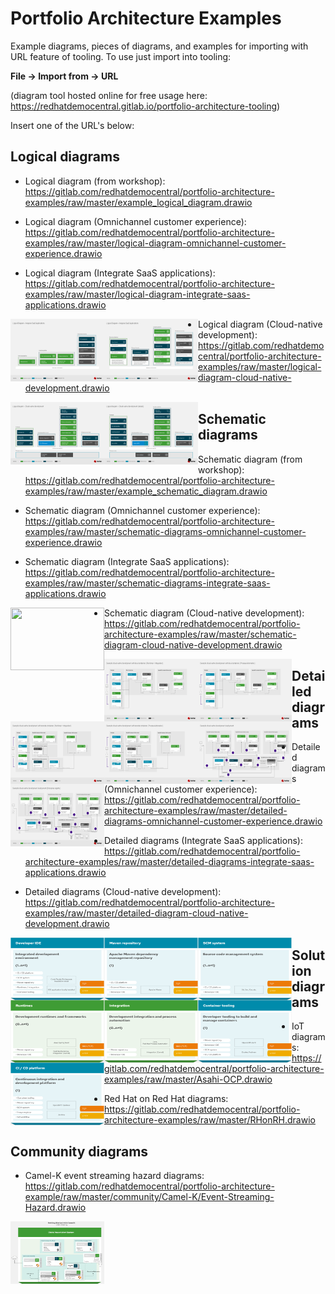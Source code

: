 # Portfolio Architecture Examples

Example diagrams, pieces of diagrams, and examples for importing with URL feature of tooling. To use just import into tooling:

  **File -> Import from -> URL** 

(diagram tool hosted online for free usage here: https://redhatdemocentral.gitlab.io/portfolio-architecture-tooling)

Insert one of the URL's below:

## Logical diagrams

  - Logical diagram (from workshop): https://gitlab.com/redhatdemocentral/portfolio-architecture-examples/raw/master/example_logical_diagram.drawio

  - Logical diagram (Omnichannel customer experience): https://gitlab.com/redhatdemocentral/portfolio-architecture-examples/raw/master/logical-diagram-omnichannel-customer-experience.drawio
  

  - Logical diagram (Integrate SaaS applications): https://gitlab.com/redhatdemocentral/portfolio-architecture-examples/raw/master/logical-diagram-integrate-saas-applications.drawio

  <img src="images/logical-diagrams/integrating-with-saas-applications-ld.png" style="border:0px;margin:0px;float:left;width:150px;height:100px;"><img src="images/logical-diagrams/saas-ld.png" style="border:0px;margin:0px;float:left;width:150px;height:100px;">

  - Logical diagram (Cloud-native development): https://gitlab.com/redhatdemocentral/portfolio-architecture-examples/raw/master/logical-diagram-cloud-native-development.drawio

  <img src="images/logical-diagrams/cloud-native-development-ld.png" style="border:0px;margin:0px;float:left;width:150px;height:100px;"><img src="images/logical-diagrams/cloud-native-development-details-ld.png" style="border:0px;margin:0px;float:left;width:150px;height:100px;">

## Schematic diagrams

  - Schematic diagram (from workshop): https://gitlab.com/redhatdemocentral/portfolio-architecture-examples/raw/master/example_schematic_diagram.drawio

  - Schematic diagram (Omnichannel customer experience): https://gitlab.com/redhatdemocentral/portfolio-architecture-examples/raw/master/schematic-diagrams-omnichannel-customer-experience.drawio
  
  - Schematic diagram (Integrate SaaS applications): https://gitlab.com/redhatdemocentral/portfolio-architecture-examples/raw/master/schematic-diagrams-integrate-saas-applications.drawio
  
  <img src="images/schematic-diagrams/saas-external-crm-interation-example.png" style="border:0px;margin:0px;float:left;width:150px;height:100px;">

  - Schematic diagram (Cloud-native development): https://gitlab.com/redhatdemocentral/portfolio-architecture-examples/raw/master/schematic-diagram-cloud-native-development.drawio
  
  <img src="images/schematic-diagrams/cloud-native-development-local-containers-runtimes-sd.png" style="border:0px;margin:0px;float:left;width:150px;height:100px;"><img src="images/schematic-diagrams/cloud-native-development-local-containers-process-sd.png" style="border:0px;margin:0px;float:left;width:150px;height:100px;">
  <img src="images/schematic-diagrams/cloud-native-development-remote-containers-runtimes-sd.png" style="border:0px;margin:0px;float:left;width:150px;height:100px;"><img src="images/schematic-diagrams/cloud-native-development-remote-containers-process-sd.png" style="border:0px;margin:0px;float:left;width:150px;height:100px;">
  <img src="images/schematic-diagrams/cloud-native-development-deployment-sd.png" style="border:0px;margin:0px;float:left;width:150px;height:100px;"><img src="images/schematic-diagrams/cloud-native-development-deployment-enterprise-registry-sd.png" style="border:0px;margin:0px;float:left;width:150px;height:100px;">

## Detailed diagrams

  - Detailed diagrams (Omnichannel customer experience): https://gitlab.com/redhatdemocentral/portfolio-architecture-examples/raw/master/detailed-diagrams-omnichannel-customer-experience.drawio
  
  - Detailed diagrams (Integrate SaaS applications): https://gitlab.com/redhatdemocentral/portfolio-architecture-examples/raw/master/detailed-diagrams-integrate-saas-applications.drawio
  
  - Detailed diagrams (Cloud-native development): https://gitlab.com/redhatdemocentral/portfolio-architecture-examples/raw/master/detailed-diagram-cloud-native-development.drawio
  
  <img src="images/detail-diagrams/developer-ide.png" style="border:0px;margin:0px;float:left;width:150px;height:100px;"><img src="images/detail-diagrams/maven-repo.png" style="border:0px;margin:0px;float:left;width:150px;height:100px;"><img src="images/detail-diagrams/scm-system.png" style="border:0px;margin:0px;float:left;width:150px;height:100px;">
  <img src="images/detail-diagrams/runtimes-frameworks.png" style="border:0px;margin:0px;float:left;width:150px;height:100px;"><img src="images/detail-diagrams/integration-frameworks.png" style="border:0px;margin:0px;float:left;width:150px;height:100px;"><img src="images/detail-diagrams/container-tooling.png" style="border:0px;margin:0px;float:left;width:150px;height:100px;">
  <img src="images/detail-diagrams/ci-cd-platform.png" style="border:0px;margin:0px;float:left;width:150px;height:100px;">

## Solution diagrams 

  - IoT diagrams: https://gitlab.com/redhatdemocentral/portfolio-architecture-examples/raw/master/Asahi-OCP.drawio
  
  - Red Hat on Red Hat diagrams: https://gitlab.com/redhatdemocentral/portfolio-architecture-examples/raw/master/RHonRH.drawio


## Community diagrams

  - Camel-K event streaming hazard diagrams: https://gitlab.com/redhatdemocentral/portfolio-architecture-example/raw/master/community/Camel-K/Event-Streaming-Hazard.drawio 

  <img src="images/community-diagrams/camel-k-diagram-in-the-wild.png" style="border:0px;margin:0px;float:left;width:150px;height:100px;">
